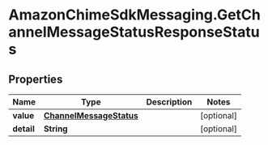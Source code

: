 # AmazonChimeSdkMessaging.GetChannelMessageStatusResponseStatus

## Properties

Name | Type | Description | Notes
------------ | ------------- | ------------- | -------------
**value** | [**ChannelMessageStatus**](ChannelMessageStatus.md) |  | [optional] 
**detail** | **String** |  | [optional] 


